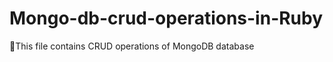 Mongo-db-crud-operations-in-Ruby
================================
This file contains  CRUD operations of MongoDB database

